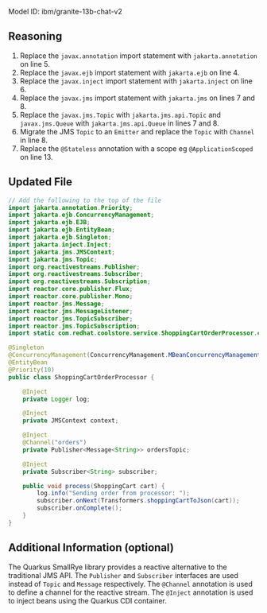Model ID: ibm/granite-13b-chat-v2
## Reasoning

1. Replace the `javax.annotation` import statement with `jakarta.annotation` on line 5.
2. Replace the `javax.ejb` import statement with `jakarta.ejb` on line 4.
3. Replace the `javax.inject` import statement with `jakarta.inject` on line 6.
4. Replace the `javax.jms` import statement with `jakarta.jms` on lines 7 and 8.
5. Replace the `javax.jms.Topic` with `jakarta.jms.api.Topic` and `javax.jms.Queue` with `jakarta.jms.api.Queue` in lines 7 and 8.
6. Migrate the JMS `Topic` to an `Emitter` and replace the `Topic` with `Channel` in line 8.
7. Replace the `@Stateless` annotation with a scope eg `@ApplicationScoped` on line 13.

## Updated File

```java
// Add the following to the top of the file
import jakarta.annotation.Priority;
import jakarta.ejb.ConcurrencyManagement;
import jakarta.ejb.EJB;
import jakarta.ejb.EntityBean;
import jakarta.ejb.Singleton;
import jakarta.inject.Inject;
import jakarta.jms.JMSContext;
import jakarta.jms.Topic;
import org.reactivestreams.Publisher;
import org.reactivestreams.Subscriber;
import org.reactivestreams.Subscription;
import reactor.core.publisher.Flux;
import reactor.core.publisher.Mono;
import reactor.jms.Message;
import reactor.jms.MessageListener;
import reactor.jms.TopicSubscriber;
import reactor.jms.TopicSubscription;
import static com.redhat.coolstore.service.ShoppingCartOrderProcessor.class;

@Singleton
@ConcurrencyManagement(ConcurrencyManagement.MBeanConcurrencyManagement.class)
@EntityBean
@Priority(10)
public class ShoppingCartOrderProcessor {

    @Inject
    private Logger log;

    @Inject
    private JMSContext context;

    @Inject
    @Channel("orders")
    private Publisher<Message<String>> ordersTopic;

    @Inject
    private Subscriber<String> subscriber;

    public void process(ShoppingCart cart) {
        log.info("Sending order from processor: ");
        subscriber.onNext(Transformers.shoppingCartToJson(cart));
        subscriber.onComplete();
    }
}
```

## Additional Information (optional)

The Quarkus SmallRye library provides a reactive alternative to the traditional JMS API. The `Publisher` and `Subscriber` interfaces are used instead of `Topic` and `Message` respectively. The `@Channel` annotation is used to define a channel for the reactive stream. The `@Inject` annotation is used to inject beans using the Quarkus CDI container.